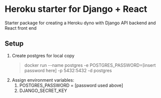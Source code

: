 # Heroku starter for Django + React

Starter package for creating a Heroku dyno with Django API backend and React front end

## Setup
1. Create postgres for local copy
    > docker run --name postgres -e POSTGRES_PASSWORD=[insert password here] -p 5432:5432 -d postgres
2. Assign environment variables:
   1. POSTGRES_PASSWORD = [password used above]
   2. DJANGO_SECRET_KEY
